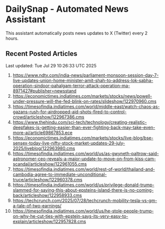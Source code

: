 # DailySnap - Automated News Assistant

This assistant automatically posts news updates to X (Twitter) every 2 hours.

## Recent Posted Articles

Last updated: Tue Jul 29 10:26:33 UTC 2025

1. https://www.ndtv.com/india-news/parliament-monsoon-session-day-7-live-updates-union-home-minister-amit-shah-to-address-lok-sabha-operation-sindoor-pahalgam-terror-attack-operation-ma-8971427#publisher=newsstand
2. https://economictimes.indiatimes.com/markets/stocks/news/powell-under-pressure-will-the-fed-blink-on-rates/slideshow/122970960.cms
3. https://timesofindia.indiatimes.com/world/middle-east/watch-chaos-as-gazans-rush-for-airdropped-aid-shots-fired-to-control-crowd/articleshow/122967386.cms
4. https://www.thehindu.com/sci-tech/technology/creating-realistic-deepfakes-is-getting-easier-than-ever-fighting-back-may-take-even-more-ai/article69867853.ece
5. https://economictimes.indiatimes.com/markets/stocks/live-blog/bse-sensex-today-live-nifty-stock-market-updates-29-july-2025/liveblog/122963980.cms
6. https://timesofindia.indiatimes.com/world/us/as-gwyneth-paltrow-said-astronomer-ceo-reveals-a-major-update-to-move-on-from-kiss-cam-scandal/articleshow/122961055.cms
7. https://timesofindia.indiatimes.com/world/rest-of-world/thailand-and-cambodia-agree-to-immediate-unconditional-truce/articleshow/122960378.cms
8. https://timesofindia.indiatimes.com/world/us/privilege-donald-trump-slammed-for-saying-this-about-epsteins-island-there-is-no-coming-back/articleshow/122958933.cms
9. https://techcrunch.com/2025/07/28/techcrunch-mobility-tesla-vs-gm-a-tale-of-two-earnings/
10. https://timesofindia.indiatimes.com/world/us/he-stole-people-trump-on-why-he-cut-ties-with-epstein-says-its-very-easy-to-explain/articleshow/122957828.cms
